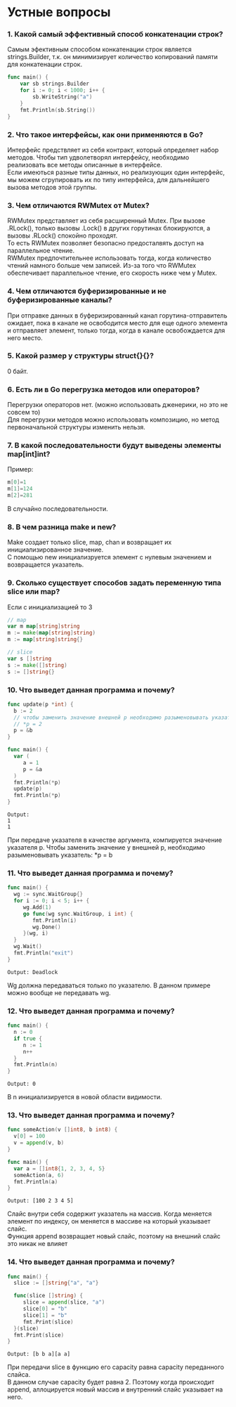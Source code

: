 # Устные вопросы

### 1. Какой самый эффективный способ конкатенации строк?
Самым эфективным способом конкатенации строк является strings.Builder, т.к. он минимизирует количество копирований памяти для конкатенации строк.
```go
func main() {
    var sb strings.Builder
    for i := 0; i < 1000; i++ {
        sb.WriteString("a")
    }
    fmt.Println(sb.String())
}
```

### 2. Что такое интерфейсы, как они применяются в Go?
Интерфейс предствляет из себя контракт, который определяет набор методов. Чтобы тип удволетворял интерфейсу, необходимо реализовать все методы описанные в интерфейсе. <br />
Если имеються разные типы данных, но реализующих один интерфейс, мы можем сгрупировать их по типу интерфейса, для дальнейшего вызова методов этой группы.

### 3. Чем отличаются RWMutex от Mutex?
RWMutex представляет из себя расширенный Mutex. При вызове .RLock(), только вызовы .Lock() в других горутинах блокируются, а вызовы .RLock() спокойно проходят. <br />
То есть RWMutex позволяет безопасно предосталвять доступ на параллельное чтение. <br />
RWMutex предпочтительнее использовать тогда, когда количество чтений намного больше чем записей. Из-за того что RWMutex обеспечивает параллельное чтение, его скорость ниже чем у Mutex.

### 4. Чем отличаются буферизированные и не буферизированные каналы?
При отправке данных в буферизированный канал горутина-отправитель ожидает, пока в канале не освободится место для еще одного элемента и отправляет элемент, только тогда, когда в канале освобождается для него место.

### 5. Какой размер у структуры struct{}{}?
0 байт.

### 6. Есть ли в Go перегрузка методов или операторов?
Перегрузки операторов нет. (можно использовать дженерики, но это не совсем то) <br />
Для перегрузки методов можно использовать композицию, но метод первоначальной структуры изменить нельзя.

### 7. В какой последовательности будут выведены элементы map[int]int?
Пример:
```go
m[0]=1
m[1]=124
m[2]=281
```
В случайно последовательности.

### 8. В чем разница make и new?
Make создает только slice, map, chan и возвращает их инициализированное значение. <br />
С помощью new инициализруется элемент с нулевым значением и возвращается указатель.

### 9. Сколько существует способов задать переменную типа slice или map?
Если с инициализацией то 3
```go
// map
var m map[string]string
m := make(map[string]string)
m := map[string]string{}

// slice
var s []string
s := make([]string)
s := []string{}
```

### 10. Что выведет данная программа и почему?
```go
func update(p *int) {
  b := 2
  // чтобы заменить значение внешней p необходимо разыменовывать указатель:
  // *p = 2
  p = &b
}

func main() {
  var (
     a = 1
     p = &a
  )
  fmt.Println(*p)
  update(p)
  fmt.Println(*p)
}

```
```
Output:
1
1
```
При передаче указателя в качестве аргумента, компируется значение указателя p. Чтобы заменить значение у внешней p, необходимо разыменовывать указатель: *p = b

### 11. Что выведет данная программа и почему?
```go
func main() {
  wg := sync.WaitGroup{}
  for i := 0; i < 5; i++ {
     wg.Add(1)
     go func(wg sync.WaitGroup, i int) {
        fmt.Println(i)
        wg.Done()
     }(wg, i)
  }
  wg.Wait()
  fmt.Println("exit")
}
```
```
Output: Deadlock
```
Wg должна передаваться только по указателю. В данном примере можно вообще не передавать wg.

### 12. Что выведет данная программа и почему?
```go
func main() {
  n := 0
  if true {
     n := 1
     n++
  }
  fmt.Println(n)
}
```
```
Output: 0
```
В n инициализируется в новой области видимости.

### 13. Что выведет данная программа и почему?
```go
func someAction(v []int8, b int8) {
  v[0] = 100
  v = append(v, b)
}

func main() {
  var a = []int8{1, 2, 3, 4, 5}
  someAction(a, 6)
  fmt.Println(a)
}
```
```
Output: [100 2 3 4 5]
```
Слайс внутри себя содержит указатель на массив. Когда меняется элемент по индексу, он меняется в массиве на который указывает слайс. <br />
Функция append возвращает новый слайс, поэтому на внешний слайс это никак не влияет

### 14. Что выведет данная программа и почему?
```go
func main() {
  slice := []string{"a", "a"}

  func(slice []string) {
     slice = append(slice, "a")
     slice[0] = "b"
     slice[1] = "b"
     fmt.Print(slice)
  }(slice)
  fmt.Print(slice)
}
```
```
Output: [b b a][a a]
```
При передачи slice в функцию его capacity равна сapacity переданного слайса. <br />
В данном случае capacity будет равна 2. Поэтому когда происходит append, аллоцируется новый массив и внутренний слайс указывает на него.
